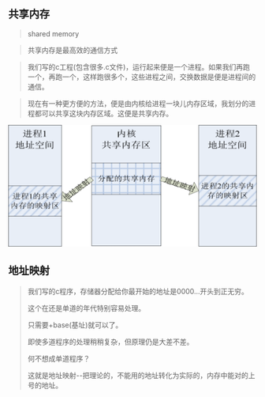 ## 共享内存

>  shared memory

> 共享内存是最高效的通信方式

> 我们写的c工程(包含很多.c文件)，运行起来便是一个进程。如果我们再跑一个，再跑一个，这样跑很多个，这些进程之间，交换数据是便是进程间的通信。

> 现在有一种更方便的方法，便是由内核给进程一块儿内存区域，我划分的进程都可以共享这块内存区域。这便是共享内存。

![image-20191112222811486](images/image-20191112222811486.png)

## 地址映射

> 我们写的c程序，存储器分配给你最开始的地址是0000...开头到正无穷。
>
> 这个在还是单道的年代特别容易处理。
>
> 只需要+base(基址)就可以了。
>
> 即使多道程序的处理稍稍复杂，但原理仍是大差不差。
>
> 何不想成单道程序？
>
> 这就是地址映射--把理论的，不能用的地址转化为实际的，内存中能对的上号的地址。





























